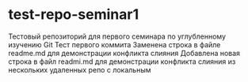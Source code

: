 # test-repo-seminar1
Тестовый репозиторий для первого семинара по углубленному изучению Git
Тест первого коммита
Заменена строка в файле readme.md для демонстрации конфликта слияния
Добавлена новая строка в файл readmi.md для демонстрации конфликта слияния из нескольких удаленных репо с локальным
